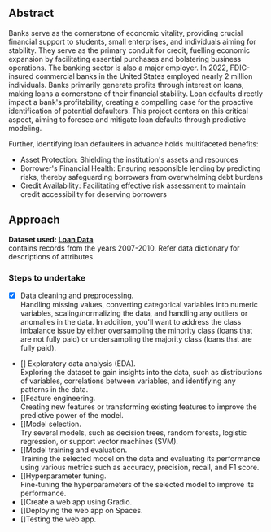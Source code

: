 ## Abstract
Banks serve as the cornerstone of economic vitality, providing crucial financial support to students, small enterprises, and individuals aiming for stability. They serve as the primary conduit for credit, fuelling economic expansion by facilitating essential purchases and bolstering business operations. The banking sector is also a major employer. In 2022, FDIC-insured commercial banks in the United States employed nearly 2 million individuals. Banks primarily generate profits through interest on loans, making loans a cornerstone of their financial stability. Loan defaults directly impact a bank's profitability, creating a compelling case for the proactive identification of potential defaulters. This project centers on this critical aspect, aiming to foresee and mitigate loan defaults through predictive modeling.

Further, identifying loan defaulters in advance holds multifaceted benefits:

- Asset Protection: Shielding the institution's assets and resources
- Borrower's Financial Health: Ensuring responsible lending by predicting risks, thereby safeguarding borrowers from overwhelming debt burdens
- Credit Availability: Facilitating effective risk assessment to maintain credit accessibility for deserving borrowers

## Approach
**Dataset used: [Loan Data](https://www.kaggle.com/datasets/itssuru/loan-data/)**  
contains records from the years 2007-2010. Refer data dictionary for descriptions of attributes. 

### Steps to undertake
- [x] Data cleaning and preprocessing.  
Handling missing values, converting categorical variables into numeric variables, scaling/normalizing the data, and handling any outliers or anomalies in the data. In addition, you'll want to address the class imbalance issue by either oversampling the minority class (loans that are not fully paid) or undersampling the majority class (loans that are fully paid).  
- [] Exploratory data analysis (EDA).  
Exploring the dataset to gain insights into the data, such as distributions of variables, correlations between variables, and identifying any patterns in the data.  
- []Feature engineering.  
Creating new features or transforming existing features to improve the predictive power of the model.  
- []Model selection.  
Try several models, such as decision trees, random forests, logistic regression, or support vector machines (SVM).  
- []Model training and evaluation.  
Training the selected model on the data and evaluating its performance using various metrics such as accuracy, precision, recall, and F1 score.  
- []Hyperparameter tuning.  
Fine-tuning the hyperparameters of the selected model to improve its performance.   
- []Create a web app using Gradio.  
- []Deploying the web app on Spaces.  
- []Testing the web app.  
